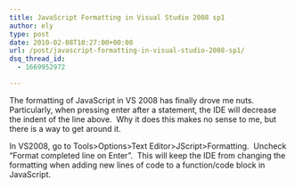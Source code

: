 ```yaml
---
title: JavaScript Formatting in Visual Studio 2008 sp1
author: ely
type: post
date: 2010-02-08T10:27:00+00:00
url: /post/javascript-formatting-in-visual-studio-2008-sp1/
dsq_thread_id:
  - 1669952972

---
```

The formatting of JavaScript in VS 2008 has finally drove me nuts.&nbsp; Particularly, when pressing enter after a statement, the IDE will decrease the indent of the line above.&nbsp; Why it does this makes no sense to me, but there is a way to get around it.

In VS2008, go to Tools>Options>Text Editor>JScript>Formatting.&nbsp; Uncheck &ldquo;Format completed line on Enter&rdquo;.&nbsp; This will keep the IDE from changing the formatting when adding new lines of code to a function/code block in JavaScript.